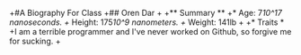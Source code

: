 +#A Biography For Class
 +## Oren Dar
 +
 +** Summary **
 +* Age: 7*10^17 nanoseconds.
 +* Height: 175*10^9 nanometers.
 +* Weight: 141lb
 +
 +* Traits *
 +I am a terrible programmer and I've never worked on Github, so forgive me for sucking.
 +
